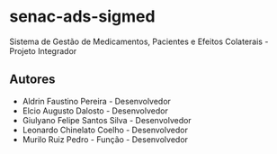 # senac-ads-sigmed
Sistema de Gestão de Medicamentos, Pacientes e Efeitos Colaterais - Projeto Integrador

## Autores

- Aldrin Faustino Pereira      - Desenvolvedor
- Elcio Augusto Dalosto        - Desenvolvedor
- Giulyano Felipe Santos Silva - Desenvolvedor
- Leonardo Chinelato Coelho    - Desenvolvedor
- Murilo Ruiz Pedro - Função   - Desenvolvedor
